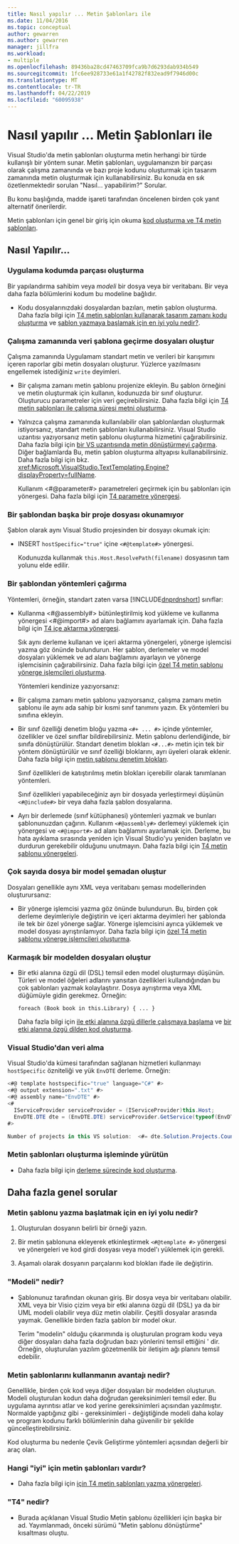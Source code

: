 ```yaml
---
title: Nasıl yapılır ... Metin Şablonları ile
ms.date: 11/04/2016
ms.topic: conceptual
author: gewarren
ms.author: gewarren
manager: jillfra
ms.workload:
- multiple
ms.openlocfilehash: 89436ba28cd47463709fca9b7d6293dab934b549
ms.sourcegitcommit: 1fc6ee928733e61a1f42782f832ead9f7946d00c
ms.translationtype: MT
ms.contentlocale: tr-TR
ms.lasthandoff: 04/22/2019
ms.locfileid: "60095938"
---
```

# <a name="how-to--with-text-templates"></a>Nasıl yapılır ... Metin Şablonları ile
Visual Studio'da metin şablonları oluşturma metin herhangi bir türde kullanışlı bir yöntem sunar. Metin şablonları, uygulamanızın bir parçası olarak çalışma zamanında ve bazı proje kodunu oluşturmak için tasarım zamanında metin oluşturmak için kullanabilirsiniz. Bu konuda en sık özetlenmektedir sorulan "Nasıl... yapabilirim?" Sorular.

 Bu konu başlığında, madde işareti tarafından öncelenen birden çok yanıt alternatif önerilerdir.

 Metin şablonları için genel bir giriş için okuma [kod oluşturma ve T4 metin şablonları](../modeling/code-generation-and-t4-text-templates.md).

## <a name="how-to-"></a>Nasıl Yapılır...

### <a name="generate-part-of-my-application-code"></a>Uygulama kodumda parçası oluşturma
 Bir yapılandırma sahibim veya *modeli* bir dosya veya bir veritabanı. Bir veya daha fazla bölümlerini kodum bu modeline bağlıdır.

- Kodu dosyalarınızdaki dosyalardan bazıları, metin şablon oluşturma. Daha fazla bilgi için [T4 metin şablonları kullanarak tasarım zamanı kodu oluşturma](../modeling/design-time-code-generation-by-using-t4-text-templates.md) ve [şablon yazmaya başlamak için en iyi yolu nedir?](#starting).

### <a name="generate-files-at-run-time-passing-data-into-the-template"></a>Çalışma zamanında veri şablona geçirme dosyaları oluştur
 Çalışma zamanında Uygulamam standart metin ve verileri bir karışımını içeren raporlar gibi metin dosyaları oluşturur. Yüzlerce yazılmasını engellemek istediğiniz `write` deyimleri.

- Bir çalışma zamanı metin şablonu projenize ekleyin. Bu şablon örneğini ve metin oluşturmak için kullanın, kodunuzda bir sınıf oluşturur. Oluşturucu parametreler için veri geçirebilirsiniz. Daha fazla bilgi için [T4 metin şablonları ile çalışma süresi metni oluşturma](../modeling/run-time-text-generation-with-t4-text-templates.md).

- Yalnızca çalışma zamanında kullanılabilir olan şablonlardan oluşturmak istiyorsanız, standart metin şablonları kullanabilirsiniz. Visual Studio uzantısı yazıyorsanız metin şablonu oluşturma hizmetini çağırabilirsiniz. Daha fazla bilgi için [bir VS uzantısında metin dönüştürmeyi çağırma](../modeling/invoking-text-transformation-in-a-vs-extension.md). Diğer bağlamlarda Bu, metin şablon oluşturma altyapısı kullanabilirsiniz. Daha fazla bilgi için bkz. <xref:Microsoft.VisualStudio.TextTemplating.Engine?displayProperty=fullName>.

     Kullanım \<#@parameter#> parametreleri geçirmek için bu şablonları için yönergesi. Daha fazla bilgi için [T4 parametre yönergesi](../modeling/t4-parameter-directive.md).

### <a name="read-another-project-file-from-a-template"></a>Bir şablondan başka bir proje dosyası okunamıyor
 Şablon olarak aynı Visual Studio projesinden bir dosyayı okumak için:

- INSERT `hostSpecific="true"` içine `<#@template#>` yönergesi.

     Kodunuzda kullanmak `this.Host.ResolvePath(filename)` dosyasının tam yolunu elde edilir.

### <a name="invoke-methods-from-a-template"></a>Bir şablondan yöntemleri çağırma
 Yöntemleri, örneğin, standart zaten varsa [!INCLUDE[dnprdnshort](../code-quality/includes/dnprdnshort_md.md)] sınıflar:

- Kullanma \<#@assembly#> bütünleştirilmiş kod yükleme ve kullanma yönergesi \<#@import#> ad alanı bağlamını ayarlamak için. Daha fazla bilgi için [T4 içe aktarma yönergesi](../modeling/t4-import-directive.md).

   Sık aynı derleme kullanan ve içeri aktarma yönergeleri, yönerge işlemcisi yazma göz önünde bulundurun. Her şablon, derlemeler ve model dosyaları yüklemek ve ad alanı bağlamını ayarlayın ve yönerge işlemcisinin çağırabilirsiniz. Daha fazla bilgi için [özel T4 metin şablonu yönerge işlemcileri oluşturma](../modeling/creating-custom-t4-text-template-directive-processors.md).

  Yöntemleri kendinize yazıyorsanız:

- Bir çalışma zamanı metin şablonu yazıyorsanız, çalışma zamanı metin şablonu ile aynı ada sahip bir kısmi sınıf tanımını yazın. Ek yöntemleri bu sınıfına ekleyin.

- Bir sınıf özelliği denetim bloğu yazma `<#+ ... #>` içinde yöntemler, özellikler ve özel sınıflar bildirebilirsiniz. Metin şablonu derlendiğinde, bir sınıfa dönüştürülür. Standart denetim blokları `<#...#>` metin için tek bir yöntem dönüştürülür ve sınıf özelliği bloklarını, ayrı üyeleri olarak eklenir. Daha fazla bilgi için [metin şablonu denetim blokları](../modeling/text-template-control-blocks.md).

   Sınıf özellikleri de katıştırılmış metin blokları içerebilir olarak tanımlanan yöntemleri.

   Sınıf özellikleri yapabileceğiniz ayrı bir dosyada yerleştirmeyi düşünün `<#@include#>` bir veya daha fazla şablon dosyalarına.

- Ayrı bir derlemede (sınıf kütüphanesi) yöntemleri yazmak ve bunları şablonunuzdan çağırın. Kullanım `<#@assembly#>` derlemeyi yüklemek için yönergesi ve `<#@import#>` ad alanı bağlamını ayarlamak için. Derleme, bu hata ayıklama sırasında yeniden için Visual Studio'yu yeniden başlatın ve durdurun gerekebilir olduğunu unutmayın. Daha fazla bilgi için [T4 metin şablonu yönergeleri](../modeling/t4-text-template-directives.md).

### <a name="generate-many-files-from-one-model-schema"></a>Çok sayıda dosya bir model şemadan oluştur
 Dosyaları genellikle aynı XML veya veritabanı şeması modellerinden oluşturursanız:

- Bir yönerge işlemcisi yazma göz önünde bulundurun. Bu, birden çok derleme deyimleriyle değiştirin ve içeri aktarma deyimleri her şablonda ile tek bir özel yönerge sağlar. Yönerge işlemcisini ayrıca yüklemek ve model dosyası ayrıştırılamıyor. Daha fazla bilgi için [özel T4 metin şablonu yönerge işlemcileri oluşturma](../modeling/creating-custom-t4-text-template-directive-processors.md).

### <a name="generate-files-from-a-complex-model"></a>Karmaşık bir modelden dosyaları oluştur

- Bir etki alanına özgü dil (DSL) temsil eden model oluşturmayı düşünün. Türleri ve model öğeleri adlarını yansıtan özellikleri kullandığından bu çok şablonları yazmak kolaylaştırır. Dosya ayrıştırma veya XML düğümüyle gidin gerekmez. Örneğin:

     `foreach (Book book in this.Library) { ... }`

     Daha fazla bilgi için [ile etki alanına özgü dillerle çalışmaya başlama](../modeling/getting-started-with-domain-specific-languages.md) ve [bir etki alanına özgü dilden kod oluşturma](../modeling/generating-code-from-a-domain-specific-language.md).

### <a name="get-data-from-visual-studio"></a>Visual Studio'dan veri alma
 Visual Studio'da kümesi tarafından sağlanan hizmetleri kullanmayı `hostSpecific` özniteliği ve yük `EnvDTE` derleme. Örneğin:

```csharp
<#@ template hostspecific="true" language="C#" #>
<#@ output extension=".txt" #>
<#@ assembly name="EnvDTE" #>
<#
  IServiceProvider serviceProvider = (IServiceProvider)this.Host;
  EnvDTE.DTE dte = (EnvDTE.DTE) serviceProvider.GetService(typeof(EnvDTE.DTE));
#>

Number of projects in this VS solution:  <#= dte.Solution.Projects.Count #>
```

### <a name="execute-text-templates-in-the-build-process"></a>Metin şablonları oluşturma işleminde yürütün

- Daha fazla bilgi için [derleme sürecinde kod oluşturma](../modeling/code-generation-in-a-build-process.md).

## <a name="more-general-questions"></a>Daha fazla genel sorular

### <a name="starting"></a> Metin şablonu yazma başlatmak için en iyi yolu nedir?

1. Oluşturulan dosyanın belirli bir örneği yazın.

2. Bir metin şablonuna ekleyerek etkinleştirmek `<#@template #>` yönergesi ve yönergeleri ve kod girdi dosyası veya model'ı yüklemek için gerekli.

3. Aşamalı olarak dosyanın parçalarını kod blokları ifade ile değiştirin.

### <a name="what-is-a-model"></a>"Modeli" nedir?

- Şablonunuz tarafından okunan giriş. Bir dosya veya bir veritabanı olabilir. XML veya bir Visio çizim veya bir etki alanına özgü dil (DSL) ya da bir UML modeli olabilir veya düz metin olabilir. Çeşitli dosyalar arasında yaymak. Genellikle birden fazla şablon bir model okur.

     Terim "modelin" olduğu çıkarımında iş oluşturulan program kodu veya diğer dosyaları daha fazla doğrudan bazı yönlerini temsil ettiğini ' dir. Örneğin, oluşturulan yazılım gözetmenlik bir iletişim ağı planını temsil edebilir.

### <a name="what-is-the-benefit-of-using-text-templates"></a>Metin şablonlarını kullanmanın avantajı nedir?
 Genellikle, birden çok kod veya diğer dosyaları bir modelden oluşturun. Modeli oluşturulan kodun daha doğrudan gereksinimleri temsil eder. Bu uygulama ayrıntısı atlar ve kod yerine gereksinimleri açısından yazılmıştır. Normalde yaptığınız gibi - gereksinimleri - değiştiğinde modeli daha kolay ve program kodunu farklı bölümlerinin daha güvenilir bir şekilde güncelleştirebilirsiniz.

 Kod oluşturma bu nedenle Çevik Geliştirme yöntemleri açısından değerli bir araç olan.

### <a name="what-best-practices-are-there-for-text-templates"></a>Hangi "iyi" için metin şablonları vardır?

- Daha fazla bilgi için [için T4 metin şablonları yazma yönergeleri](../modeling/guidelines-for-writing-t4-text-templates.md).

### <a name="what-is-t4"></a>"T4" nedir?

- Burada açıklanan Visual Studio Metin şablonu özellikleri için başka bir ad. Yayımlanmadı, önceki sürümü "Metin şablonu dönüştürme" kısaltması oluştu.
